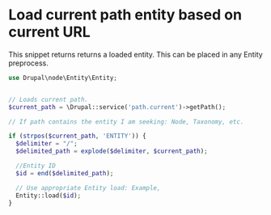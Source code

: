 # Load current path entity based on current URL

This snippet returns returns a loaded entity. This can be placed in any Entity preprocess.

```php
use Drupal\node\Entity\Entity;


// Loads current path.
$current_path = \Drupal::service('path.current')->getPath();

// If path contains the entity I am seeking: Node, Taxonomy, etc.

if (strpos($current_path, 'ENTITY')) {
  $delimiter = "/";
  $delimited_path = explode($delimiter, $current_path);

  //Entity ID
  $id = end($delimited_path);

  // Use appropriate Entity load: Example, 
  Entity::load($id);
}
```



